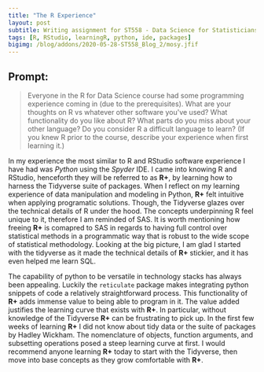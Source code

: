 ```yaml
---
title: "The R Experience"
layout: post
subtitle: Writing assignment for ST558 - Data Science for Statisticians 
tags: [R, RStudio, learningR, python, ide, packages]
bigimg: /blog/addons/2020-05-28-ST558_Blog_2/mosy.jfif
---
```


## Prompt:

> Everyone in the R for Data Science course had some programming experience coming in (due to the prerequisites).  What are your thoughts on R vs whatever other software you've used?  What functionality do you like about R?  What parts do you miss about your other language?  Do you consider R a difficult language to learn? (If you knew R prior to the course, describe your experience when first learning it.)


In my experience the most similar to R and RStudio software experience I have had was *Python* using the *Spyder* IDE. I came into knowing R and RStudio, henceforth they will be referred to as **R+**, by learning how to harness the Tidyverse suite of packages. When I reflect on my learning experience of data manipulation and modeling in Python, **R+** felt intuitive when applying programatic solutions. Though, the Tidyverse glazes over the technical details of R under the hood. The concepts underpinning R feel unique to it, therefore I am reminded of SAS. It is worth mentioning how freeing **R+** is comapred to SAS in regards to having full control over statistical methods in a programmatic way that is robust to the wide scope of statistical methodology. Looking at the big picture, I am glad I started with the tidyverse as it made the technical details of **R+** stickier, and it has even helped me learn SQL.

The capability of python to be versatile in technology stacks has always been appealing. Luckily the `reticulate` package makes integrating python snippets of code a relatively straightforward process. This functionality of **R+** adds immense value to being able to program in it. The value added justifies the learning curve that exists with **R+**. In particular, without knowledge of the Tidyverse **R+** can be frustrating to pick up. In the first few weeks of learning **R+** I did not know about tidy data or the suite of packages by Hadley Wickham. The nomenclature of objects, function arguments, and subsetting operations posed a steep learning curve at first. I would recommend anyone learning **R+** today to start with the Tidyverse, then move into base concepts as they grow comfortable with **R+**. 
